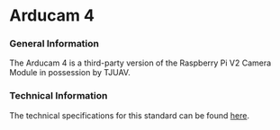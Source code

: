 # Arducam 4

### General Information

The Arducam 4 is a third-party version of the Raspberry Pi V2 Camera Module in possession by TJUAV.

### Technical Information

The technical specifications for this standard can be found [here](https://www.raspberrypi.org/documentation/hardware/camera/).

